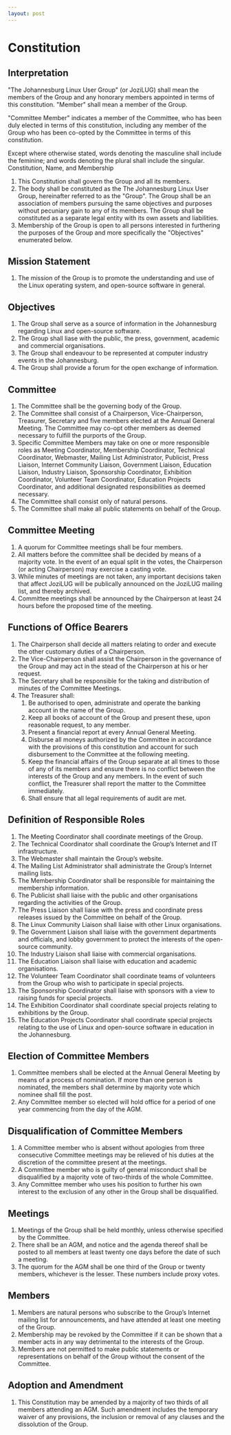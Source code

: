 ```yaml
---
layout: post
---
```


Constitution
============

Interpretation
--------------

"The Johannesburg Linux User Group" (or JoziLUG) shall mean the members of the Group and any honorary members appointed in terms of this constitution.
"Member" shall mean a member of the Group.

"Committee Member" indicates a member of the Committee, who has been duly elected in terms of this constitution, including any member of the Group who has been co-opted by the Committee in terms of this constitution.

Except where otherwise stated, words denoting the masculine shall include the feminine; and words denoting the plural shall include the singular.
Constitution, Name, and Membership

1. This Constitution shall govern the Group and all its members.
1. The body shall be constituted as the The Johannesburg Linux User Group, hereinafter referred to as the "Group". The Group shall be an association of members pursuing the same objectives and purposes without pecuniary gain to any of its members. The Group shall be constituted as a separate legal entity with its own assets and liabilities.
1. Membership of the Group is open to all persons interested in furthering the purposes of the Group and more specifically the "Objectives" enumerated below.

Mission Statement
-----------------
1. The mission of the Group is to promote the understanding and use of the Linux operating system, and open-source software in general.

Objectives
----------
1. The Group shall serve as a source of information in the Johannesburg regarding Linux and open-source software.
1. The Group shall liase with the public, the press, government, academic and commercial organisations.
1. The Group shall endeavour to be represented at computer industry events in the Johannesburg.
1. The Group shall provide a forum for the open exchange of information.

Committee
---------
1. The Committee shall be the governing body of the Group.
1. The Committee shall consist of a Chairperson, Vice-Chairperson, Treasurer, Secretary and five members elected at the Annual General Meeting. The Committee may co-opt other members as deemed necessary to fulfill the purports of the Group.
1. Specific Committee Members may take on one or more responsible roles as Meeting Coordinator, Membership Coordinator, Technical Coordinator, Webmaster, Mailing List Administrator, Publicist, Press Liaison, Internet Community Liaison, Government Liaison, Education Liaison, Industry Liaison, Sponsorship Coordinator, Exhibition Coordinator, Volunteer Team Coordinator, Education Projects Coordinator, and additional designated responsibilities as deemed necessary.
1. The Committee shall consist only of natural persons.
1. The Committee shall make all public statements on behalf of the Group.

Committee Meeting
-----------------
1. A quorum for Committee meetings shall be four members.
1. All matters before the committee shall be decided by means of a majority vote. In the event of an equal split in the votes, the Chairperson (or acting Chairperson) may exercise a casting vote.
1. While minutes of meetings are not taken, any important decisions taken that affect JoziLUG will be publically announced on the JoziLUG mailing list, and thereby archived.
1. Committee meetings shall be announced by the Chairperson at least 24 hours before the proposed time of the meeting.

Functions of Office Bearers
---------------------------
1. The Chairperson shall decide all matters relating to order and execute the other customary duties of a Chairperson.
1. The Vice-Chairperson shall assist the Chairperson in the governance of the Group and may act in the stead of the Chairperson at his or her request.
1. The Secretary shall be responsible for the taking and distribution of minutes of the Committee Meetings.
1. The Treasurer shall:
   1. Be authorised to open, administrate and operate the banking account in the name of the Group.
   1.  Keep all books of account of the Group and present these, upon reasonable request, to any member.
   1.  Present a financial report at every Annual General Meeting.
   1.  Disburse all moneys authorized by the Committee in accordance with the provisions of this constitution and account for such disbursement to the Committee at the following meeting.
   1.  Keep the financial affairs of the Group separate at all times to those of any of its members and ensure there is no conflict between the interests of the Group and any members. In the event of such conflict, the Treasurer shall report the matter to the Committee immediately.
   1.  Shall ensure that all legal requirements of audit are met.

Definition of Responsible Roles
-------------------------------
1. The Meeting Coordinator shall coordinate meetings of the Group.
1. The Technical Coordinator shall coordinate the Group’s Internet and IT infrastructure.
1. The Webmaster shall maintain the Group’s website.
1. The Mailing List Administrator shall administrate the Group’s Internet mailing lists.
1. The Membership Coordinator shall be responsible for maintaining the membership information.
1. The Publicist shall liaise with the public and other organisations regarding the activities of the Group.
1. The Press Liaison shall liaise with the press and coordinate press releases issued by the Committee on behalf of the Group.
1. The Linux Community Liaison shall liaise with other Linux organisations.
1. The Government Liaison shall liaise with the government departments and officials, and lobby government to protect the interests of the open-source community.
1. The Industry Liaison shall liaise with commercial organisations.
1. The Education Liaison shall liaise with education and academic organisations.
1. The Volunteer Team Coordinator shall coordinate teams of volunteers from the Group who wish to participate in special projects.
1. The Sponsorship Coordinator shall liaise with sponsors with a view to raising funds for special projects.
1. The Exhibition Coordinator shall coordinate special projects relating to exhibitions by the Group.
1. The Education Projects Coordinator shall coordinate special projects relating to the use of Linux and open-source software in education in the Johannesburg.

Election of Committee Members
-----------------------------
1. Committee members shall be elected at the Annual General Meeting by means of a process of nomination. If more than one person is nominated, the members shall determine by majority vote which nominee shall fill the post.
1. Any Committee member so elected will hold office for a period of one year commencing from the day of the AGM.

Disqualification of Committee Members
-------------------------------------
1. A Committee member who is absent without apologies from three consecutive Committee meetings may be relieved of his duties at the discretion of the committee present at the meetings.
1. A Committee member who is guilty of general misconduct shall be disqualified by a majority vote of two-thirds of the whole Committee.
1. Any Committee member who uses his position to further his own interest to the exclusion of any other in the Group shall be disqualified.

Meetings
--------
1. Meetings of the Group shall be held monthly, unless otherwise specified by the Committee.
1. There shall be an AGM, and notice and the agenda thereof shall be posted to all members at least twenty one days before the date of such a meeting.
1. The quorum for the AGM shall be one third of the Group or twenty members, whichever is the lesser. These numbers include proxy votes.

Members
-------
1. Members are natural persons who subscribe to the Group’s Internet mailing list for announcements, and have attended at least one meeting of the Group.
1. Membership may be revoked by the Committee if it can be shown that a member acts in any way detrimental to the interests of the Group.
1. Members are not permitted to make public statements or representations on behalf of the Group without the consent of the Committee.

Adoption and Amendment
----------------------
1. This Constitution may be amended by a majority of two thirds of all members attending an AGM. Such amendment includes the temporary waiver of any provisions, the inclusion or removal of any clauses and the dissolution of the Group.

